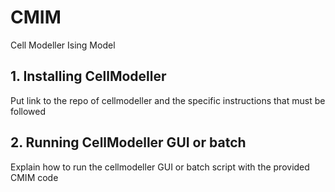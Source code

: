 # CMIM
Cell Modeller Ising Model

## 1. Installing CellModeller

Put link to the repo of cellmodeller and the specific instructions that must be followed

## 2. Running CellModeller GUI or batch

Explain how to run the cellmodeller GUI or batch script with the provided CMIM code
